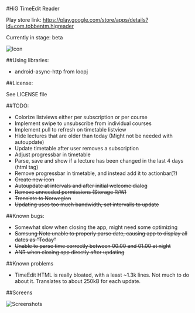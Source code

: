 #HiG TimeEdit Reader

Play store link: https://play.google.com/store/apps/details?id=com.tobbentm.higreader

Currently in stage: beta

![Icon](http://tobbentm.com/ul/HiG-Reader_Icon.png "App Icon")


##Using libraries:

* android-async-http from loopj

##License:

See LICENSE file

##TODO:

* Colorize listviews either per subscription or per course
* Implement swipe to unsubscribe from individual courses
* Implement pull to refresh on timetable listview
* Hide lectures that are older than today (Might not be needed with autoupdate)
* Update timetable after user removes a subscription 
* Adjust progressbar in timetable
* Parse, save and show if a lecture has been changed in the last 4 days (html tag)
* Remove progressbar in timetable, and instead add it to actionbar(?)
* ~~Create new icon~~
* ~~Autoupdate at intervals and after initial welcome dialog~~
* ~~Remove unneeded permissions (Storage R/W)~~
* ~~Translate to Norwegian~~
* ~~Updating uses too much bandwidth, set intervalls to update~~

##Known bugs:

* Somewhat slow when closing the app, might need some optimizing
* ~~Samsung Note unable to properly parse date, causing app to display all dates as "Today"~~
* ~~Unable to parse time correctly between 00.00 and 01.00 at night~~
* ~~ANR when closing app directly after updating~~

##Known problems

* TimeEdit HTML is really bloated, with a least ~1.3k lines. Not much to do about it. Translates to about 250kB for each update.

##Screens

![Screenshots](http://tobbentm.com/ul/HiG-Reader_Screens.png "Screenshots")
